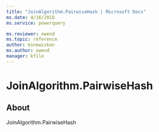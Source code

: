 ```yaml
---
title: "JoinAlgorithm.PairwiseHash | Microsoft Docs"
ms.date: 4/16/2018
ms.service: powerquery

ms.reviewer: owend
ms.topic: reference
author: minewiskan
ms.author: owend
manager: kfile
---
```

# JoinAlgorithm.PairwiseHash
## About
JoinAlgorithm.PairwiseHash

